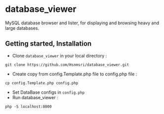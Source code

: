 # database_viewer
MySQL database browser and lister, for displaying and browsing heavy and large databases.

## Getting started, Installation
- Clone `database_viewer` in your local directory : 

```
git clone https://github.com/Hsnmsri/database_viewer.git
```
- Create copy from config.Template.php file to config.php file :

```
cp config.Template.php config.php
```
- Set DataBase configs in `config.php`
- Run database_viewer :
```
php -S localhost:8000
```
